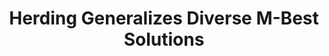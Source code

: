 ---
arxiv: 1611.04353
authors:
- firstname: Ece
  lastname: Ozkan
- firstname: Gemma
  lastname: Roig
- firstname: Orcun
  lastname: Goksel
- firstname: Xavier
  lastname: Boix
keyname: ozkan16a
layout: refuses
section: pre
title: Herding Generalizes Diverse M-Best Solutions
---